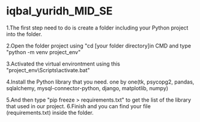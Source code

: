 # iqbal_yuridh_MID_SE
1.The first step need to do is create a folder including your Python project into the folder. 

2.Open the folder project using "cd [your folder directory]in CMD and type "python -m venv project_env" 

3.Activated the virtual environtment using this "project_env\Scripts\activate.bat" 

4.Install the Python library that you need. one by one(tk, psycopg2, pandas, sqlalchemy, mysql-connector-python, django, matplotlib, numpy) 

5.And then type "pip freeze > requirements.txt" to get the list of the library that used in our project. 6.Finish and you can find your file (requirements.txt) inside the folder.
